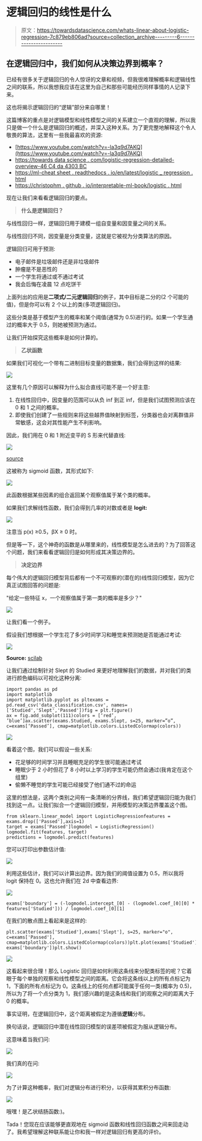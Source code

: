 # 逻辑回归的线性是什么

> 原文：<https://towardsdatascience.com/whats-linear-about-logistic-regression-7c879eb806ad?source=collection_archive---------6----------------------->

## 在逻辑回归中，我们如何从决策边界到概率？

已经有很多关于逻辑回归的令人惊讶的文章和视频，但我很难理解概率和逻辑线性之间的联系，所以我想我应该在这里为自己和那些可能经历同样事情的人记录下来。

这也将揭示逻辑回归的“逻辑”部分来自哪里！

这篇博客的重点是对逻辑模型和线性模型之间的关系建立一个直观的理解，所以我只是做一个什么是逻辑回归的概述，并深入这种关系。为了更完整地解释这个令人敬畏的算法，这里有一些我最喜欢的资源:

*   [https://www.youtube.com/watch?v=-la3q9d7AKQ](https://www.youtube.com/watch?v=-la3q9d7AKQ)
*   [https://towards data science . com/logistic-regression-detailed-overview-46 C4 da 4303 BC](/logistic-regression-detailed-overview-46c4da4303bc)
*   [https://ml-cheat sheet . readthedocs . io/en/latest/logistic _ regression . html](https://ml-cheatsheet.readthedocs.io/en/latest/logistic_regression.html)
*   [https://christophm . github . io/interpretable-ml-book/logistic . html](https://christophm.github.io/interpretable-ml-book/logistic.html)

现在让我们来看看逻辑回归的要点。

> **什么是逻辑回归？**

与线性回归一样，逻辑回归用于建模一组自变量和因变量之间的关系。

与线性回归不同，因变量是分类变量，这就是它被视为分类算法的原因。

逻辑回归可用于预测:

*   电子邮件是垃圾邮件还是非垃圾邮件
*   肿瘤是不是恶性的
*   一个学生将通过或不通过考试
*   我会后悔在凌晨 12 点吃饼干

上面列出的应用是**二项式/二元逻辑回归**的例子，其中目标是二分的(2 个可能的值)，但是你可以有 2 个以上的类(多项逻辑回归)。

这些分类是基于模型产生的概率和某个阈值(通常为 0.5)进行的。如果一个学生通过的概率大于 0.5，则她被预测为通过。

让我们开始探究这些概率是如何计算的。

> **乙状函数**

如果我们可视化一个带有二进制目标变量的数据集，我们会得到这样的结果:

![](img/fc94eca5ea26e5ed6baa57b36ae5ed92.png)

这里有几个原因可以解释为什么拟合直线可能不是一个好主意:

1.  在线性回归中，因变量的范围可以从负 inf 到正 inf，但是我们试图预测应该在 0 和 1 之间的概率。
2.  即使我们创建了一些规则来将这些越界值映射到标签，分类器也会对离群值非常敏感，这会对其性能产生不利影响。

因此，我们用在 0 和 1 附近变平的 S 形来代替直线:

![](img/0a55ecfc0c46634b06162e2186d54315.png)

[source](https://cvxopt.org/examples/book/logreg.html)

这被称为 sigmoid 函数，其形式如下:

![](img/739d3392bd18fb181e266203dbec598a.png)

此函数根据某些因素的组合返回某个观察值属于某个类的概率。

如果我们求解线性函数，我们会得到几率的对数或者是 **logit:**

![](img/fb1bd8d3d319d835bb5a1d0003581924.png)

注意当 p(x) ≥0.5，βX ≥ 0 时。

但是等一下，这个神奇的函数是从哪里来的，线性模型是怎么进去的？为了回答这个问题，我们来看看逻辑回归是如何形成其决策边界的。

> **决定边界**

每个伟大的逻辑回归模型背后都有一个不可观察的(潜在的)线性回归模型，因为它真正试图回答的问题是:

"给定一些特征 x，一个观察值属于第一类的概率是多少？"

![](img/f56a8d3f4ce0940ab6f4d81767015001.png)

让我们看一个例子。

假设我们想根据一个学生花了多少时间学习和睡觉来预测她是否能通过考试:

![](img/7fc5fe1b347f30ae95f3890bfdb21942.png)

**Source:** [scilab](https://www.scilab.org/tutorials/machine-learning-%E2%80%93-logistic-regression-tutorial)

让我们通过绘制针对 Slept 的 Studied 来更好地理解我们的数据，并对我们的类进行颜色编码以可视化这种分离:

```
import pandas as pd
import matplotlib
import matplotlib.pyplot as pltexams = pd.read_csv('data_classification.csv', names=['Studied','Slept','Passed'])fig = plt.figure()
ax = fig.add_subplot(111)colors = [‘red’, ’blue’]ax.scatter(exams.Studied, exams.Slept, s=25, marker=”o”,  c=exams[‘Passed’], cmap=matplotlib.colors.ListedColormap(colors))
```

![](img/654ed5b325d55f98057d791cd280b3b2.png)

看着这个图，我们可以假设一些关系:

*   花足够的时间学习并且睡眠充足的学生很可能通过考试
*   睡眠少于 2 小时但花了 8 小时以上学习的学生可能仍然会通过(我肯定在这个组里)
*   偷懒不睡觉的学生可能已经接受了他们通不过的命运

这里的想法是，这两个类别之间有一条清晰的分界线，我们希望逻辑回归能为我们找到这一点。让我们拟合一个逻辑回归模型，并用模型的决策边界覆盖这个图。

```
from sklearn.linear_model import LogisticRegressionfeatures = exams.drop(['Passed'],axis=1)
target = exams['Passed']logmodel = LogisticRegression()
logmodel.fit(features, target)
predictions = logmodel.predict(features)
```

您可以打印出参数估计值:

![](img/dbec592358ec01972f6ba2c2f0e98dac.png)

利用这些估计，我们可以计算出边界。因为我们的阈值设置为 0.5，所以我将 logit 保持在 0。这也允许我们在 2d 中查看边界:

![](img/8c834ae01418a3e40a3fe270de282f5f.png)

```
exams['boundary'] = (-logmodel.intercept_[0] - (logmodel.coef_[0][0] * features['Studied'])) / logmodel.coef_[0][1]
```

在我们的散点图上看起来是这样的:

```
plt.scatter(exams['Studied'],exams['Slept'], s=25, marker="o", c=exams['Passed'], cmap=matplotlib.colors.ListedColormap(colors))plt.plot(exams['Studied'], exams['boundary'])plt.show()
```

![](img/bfb939fae4b69c7b03554856317bba91.png)

这看起来很合理！那么 Logistic 回归是如何利用这条线来分配类标签的呢？它着眼于每个单独的观察和线性模型之间的距离。它会将这条线以上的所有点标记为 1，下面的所有点标记为 0。这条线上的任何点都可能属于任何一类(概率为 0.5)，所以为了将一个点分类为 1，我们感兴趣的是这条线和我们的观察之间的距离大于 0 的概率。

事实证明，在逻辑回归中，这个距离被假定为遵循**逻辑**分布。

换句话说，逻辑回归中潜在线性回归模型的误差项被假定为服从逻辑分布。

这意味着当我们问:

![](img/f56a8d3f4ce0940ab6f4d81767015001.png)

我们真的在问:

![](img/7cd40d055080d3a8c3c907b686df44e5.png)

为了计算这种概率，我们对逻辑分布进行积分，以获得其累积分布函数:

![](img/a83991a2c063b3bc281adf0e97c74064.png)

哦嘿！是乙状结肠函数:)。

Tada！您现在应该能够更直观地在 sigmoid 函数和线性回归函数之间来回走动了。我希望理解这种联系能让你和我一样对逻辑回归有更高的评价。